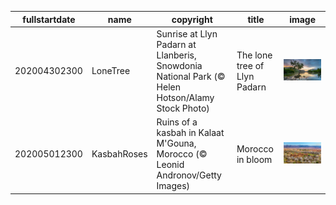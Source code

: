 |fullstartdate|name|copyright|title|image|
|--|--|--|--|--|
202004302300|LoneTree|Sunrise at Llyn Padarn at Llanberis, Snowdonia National Park (© Helen Hotson/Alamy Stock Photo)|The lone tree of Llyn Padarn|![](/en-GB/2020/05/202004302300LoneTree.jpg)|
202005012300|KasbahRoses|Ruins of a kasbah in Kalaat M'Gouna, Morocco (© Leonid Andronov/Getty Images)|Morocco in bloom|![](/en-GB/2020/05/202005012300KasbahRoses.jpg)|
